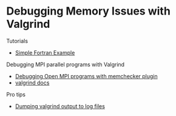 # Debugging Memory Issues with Valgrind

Tutorials
- [Simple Fortran Example](https://jblevins.org/log/valgrind)


Debugging MPI parallel programs with Valgrind
- [Debugging Open MPI programs with memchecker plugin](https://www.open-mpi.org/faq/?category=debugging#memchecker_how)
- [valgrind docs](http://valgrind.org/docs/manual/mc-manual.html#mc-manual.mpiwrap)


Pro tips
- [Dumping valgrind output to log files](https://stackoverflow.com/questions/34851643/using-valgrind-to-spot-error-in-mpi-code)